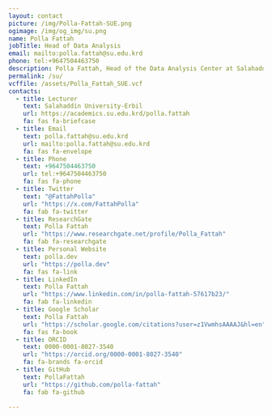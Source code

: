 ```yaml
---
layout: contact
picture: /img/Polla-Fattah-SUE.png
ogimage: /img/og_img/su.png
name: Polla Fattah
jobTitle: Head of Data Analysis
email: mailto:polla.fattah@su.edu.krd
phone: tel:+9647504463750
description: Polla Fattah, Head of the Data Analysis Center at Salahaddin University-Erbil, leads data-driven research, curriculum development, and AI initiatives. Connect via email, GitHub, Twitter, or LinkedIn.
permalink: /su/
vcffile: /assets/Polla_Fattah_SUE.vcf
contacts:
  - title: Lecturer
    text: Salahaddin University-Erbil
    url: https://academics.su.edu.krd/polla.fattah
    fa: fas fa-briefcase
  - title: Email
    text: polla.fattah@su.edu.krd
    url: mailto:polla.fattah@su.edu.krd
    fa: fas fa-envelope
  - title: Phone
    text: +9647504463750
    url: tel:+9647504463750
    fa: fas fa-phone
  - title: Twitter
    text: "@FattahPolla"
    url: "https://x.com/FattahPolla"
    fa: fab fa-twitter
  - title: ResearchGate
    text: Polla Fattah
    url: "https://www.researchgate.net/profile/Polla_Fattah"
    fa: fab fa-researchgate
  - title: Personal Website
    text: polla.dev
    url: "https://polla.dev"
    fa: fas fa-link
  - title: LinkedIn
    text: Polla Fattah
    url: "https://www.linkedin.com/in/polla-fattah-57617b23/"
    fa: fab fa-linkedin
  - title: Google Scholar
    text: Polla Fattah
    url: "https://scholar.google.com/citations?user=z1VwmhsAAAAJ&hl=en"
    fa: fas fa-book
  - title: ORCID
    text: 0000-0001-8027-3540
    url: "https://orcid.org/0000-0001-8027-3540"
    fa: fa-brands fa-orcid
  - title: GitHub
    text: PollaFattah
    url: "https://github.com/polla-fattah"
    fa: fab fa-github

---
```






